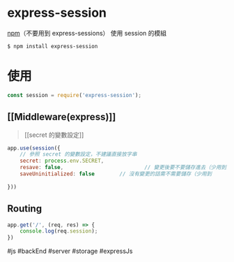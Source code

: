 # express-session
[npm](https://www.npmjs.com/package/express-session)（不要用到 express-sessions）
使用 session 的模組

```
$ npm install express-session
```

# 使用
```js
const session = require('express-session');
```

## [[Middleware(express)]]
> [[secret 的變數設定]]
```js
app.use(session({
	// 參照 secret 的變數設定，不建議直接放字串
	secret: process.env.SECRET,
	resave: false,							// 變更後要不要儲存進去（少用到）
	saveUninitialized: false		// 沒有變更的話需不需要儲存（少用到
	
}))
```

## Routing
```js
app.get('/', (req, res) => {
	console.log(req.session);
})
```

#js #backEnd #server #storage #expressJs
